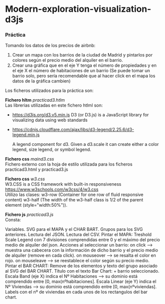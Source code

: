 # Modern-exploration-visualization-d3js


### Práctica

Tomando los datos de los precios de airbnb:
1. Crear un mapa con los barrios de la ciudad de Madrid y pintarlos por colores según el precio medio del alquiler en el barrio.
2. Crear una gráfica que en el eje Y tenga el número de propiedades y en el eje X el número de habitaciones de un barrio (Se puede tomar un barrio  solo, pero sería recomendable que al hacer click en el mapa los datos de la gráfica cambien)

Los ficheros utilizados para la práctica son:

**Fichero hltm** *practicad3.htlm*  
Las librerias utilizadas en este fichero htlml son:
- https://d3js.org/d3.v5.min.js  D3 (or D3.js) is a JavaScript library for visualizing data using web standards
  
- https://cdnjs.cloudflare.com/ajax/libs/d3-legend/2.25.6/d3-legend.min.js

  A legend component for d3. Given a d3.scale it can create either a color legend, size legend, or symbol legend.
  
**Fichero css** *maind3.css*  
Fichero externo con la hoja de estilo utilizada para los ficheros practicad3.html y practicad3.js

**Fichero css** *w3.css*  
W3.CSS is a CSS framework with built-in responsiveness https://www.w3schools.com/w3css/4/w3.css  
Utilizo las clases:
  w3-row	(Container for one row of fluid responsive content)
  w3-half (The width of the w3-half class is 1/2 of the parent element (style="width:50%")).

**Fichero js** *practicad3.js*  
Consta:

Variables.
  SVG para el MAPA y el CHAR BART.
  Grupos para los SVG anteriores.
  Lectura del JSON.
  Lectura del CSV.
  Pintar el MAPA:
    Treshold Scale Legend con 7 divisiones comprendidas entre 0 y el máximo del precio medio de alquiler del json.
    Acciones al seleccionar un barrio:
      on click --> muestra una cabecera con la información de dicho barrio y el precio medio de alquiler (remove en cada click).
      on mouseover  --> se resalta el color en rojo.
      on mouseleave --> se reestablece el color según su precio medio.
  Pintar el BAR CHART:
    Remove de los elementos y texto del grupo asociado al SVG del BAR CHART.
    Título con el texto Bar Chart: + barrio seleccionado.
    Escala Band (eje X) indica el Nº Habitaciones --> su dominio está comprendido entre [0, max(nºhabitaciones].
    Escala Linear (eje Y) indica el Nº Viviendas -->  su dominio está comprendido entre [0, max(nºviviendas].
    Labels con el nº de viviendas en cada unos de los rectangulos del bar chart.




